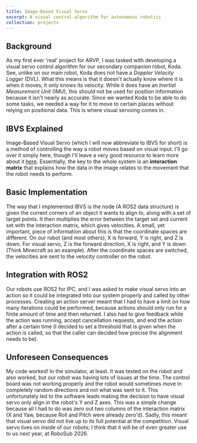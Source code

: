 ```yaml
---
title: Image-Based Visual Servo
excerpt: A visual control algorithm for autonomous robotics
collection: projects
---
```


## Background
As my first ever 'real' project for ARVP, I was tasked with developing a visual servo control algorithm for our secondary companion robot, Koda. See, unlike on our main robot, Koda does not have a *Doppler Velocity Logger* (DVL). What this means is that it doesn't actually know where it is when it moves, it only knows its velocity. While it does have an *Inertial Measurement Unit* (IMU), this should not be used for position information because it isn't nearly as accurate. Since we wanted Koda to be able to do some tasks, we needed a way for it to move to certain places without relying on positional data. This is where visual servoing comes in.

## IBVS Explained
Image-Based Visual Servo (which I will now abbreviate to IBVS for short) is a method of controlling the way a robot moves based on visual input. I'll go over it simply here, though I'll leave a very good resource to learn more about it [here](https://inria.hal.science/inria-00350283/document). Essentially, the key to the whole system is an **interaction matrix** that explains how the data in the image relates to the movement that the robot needs to perform.

## Basic Implementation
The way that I implemented IBVS is the node (A ROS2 data structure) is given the current corners of an object it wants to align to, along with a set of target points. It then multiplies the error between the target set and current set with the interaction matrix, which gives velocities. A small, yet important, piece of information about this is that the coordinate spaces are different. On our robot (and most others), X is forward, Y is right, and Z is down. For visual servo, Z is the forward direction, X is right, and Y is down (Think Minecraft as an example). After the coordinate spaces are switched, the velocities are sent to the velocity controller on the robot.

## Integration with ROS2
Our robots use ROS2 for IPC, and I was asked to make visual servo into an action so it could be integrated into our system properly and called by other processes. Creating an action server meant that I had to have a limit on how many iterations could be performed, because actions should only run for a finite amount of time and then returned. I also had to give feedback while the action was running, accept cancellation requests, and end the action after a certain time (I decided to set a threshold that is given when the action is called, so that the caller can decided how precise the alignment needs to be).

## Unforeseen Consequences
My code worked! In the simulator, at least. It was tested on the robot and also worked, but our robot was having lots of issues at the time. The control board was not working properly and the robot would sometimes move in completely random directions and not what was sent to it. This unfortunately led to the software leads making the decision to have visual servo only align in the robot's Y and Z axes. This was a simple change because all I had to do was zero out two columns of the interaction matrix (X and Yaw, because Roll and Pitch were already zero'd). Sadly, this meant that visual servo did not live up to its full potential at the competition. Visual servo lives on inside of our robots; I think that it will be of even greater use to us next year, at RoboSub 2026.
